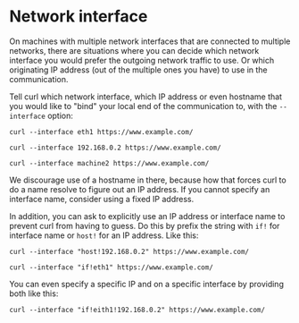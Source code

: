 # Network interface

On machines with multiple network interfaces that are connected to multiple
networks, there are situations where you can decide which network interface
you would prefer the outgoing network traffic to use. Or which originating IP
address (out of the multiple ones you have) to use in the communication.

Tell curl which network interface, which IP address or even hostname that you
would like to "bind" your local end of the communication to, with the
`--interface` option:

    curl --interface eth1 https://www.example.com/

    curl --interface 192.168.0.2 https://www.example.com/

    curl --interface machine2 https://www.example.com/

We discourage use of a hostname in there, because how that forces curl to do a
name resolve to figure out an IP address. If you cannot specify an interface
name, consider using a fixed IP address.

In addition, you can ask to explicitly use an IP address or interface name to
prevent curl from having to guess. Do this by prefix the string with `if!` for
interface name or `host!` for an IP address. Like this:

    curl --interface "host!192.168.0.2" https://www.example.com/

    curl --interface "if!eth1" https://www.example.com/

You can even specify a specific IP and on a specific interface by providing
both like this:

    curl --interface "if!eith1!192.168.0.2" https://www.example.com/
